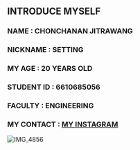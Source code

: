 ## INTRODUCE MYSELF
### NAME : CHONCHANAN JITRAWANG
### NICKNAME : SETTING
### MY AGE : 20 YEARS OLD
### STUDENT ID : 6610685056
### FACULTY : ENGINEERING
### MY CONTACT : [MY INSTAGRAM](https://www.instagram.com/pun_jitrawang/)
![IMG_4856](https://github.com/user-attachments/assets/baa81df0-5160-4649-87d8-dd5c42d6bdf6)

<!--
**6610685056/6610685056** is a ✨ _special_ ✨ repository because its `README.md` (this file) appears on your GitHub profile.

Here are some ideas to get you started:

- 🔭 I’m currently working on ...
- 🌱 I’m currently learning ...
- 👯 I’m looking to collaborate on ...
- 🤔 I’m looking for help with ...
- 💬 Ask me about ...
- 📫 How to reach me: ...
- 😄 Pronouns: ...
- ⚡ Fun fact: ...
-->
